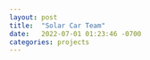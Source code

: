 ```yaml
---
layout: post
title:  "Solar Car Team"
date:   2022-07-01 01:23:46 -0700
categories: projects
---
```



[jekyll-docs]: https://jekyllrb.com/docs/home
[jekyll-gh]:   https://github.com/jekyll/jekyll
[jekyll-talk]: https://talk.jekyllrb.com/
